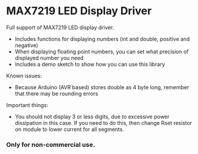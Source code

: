 # MAX7219 LED Display Driver
Full support of MAX7219 LED display driver.
* Includes functions for displaying numbers (int and double, positive and negative)
* When displaying floating point numbers, you can set what precision of displayed number you need
* Includes a demo sketch to show how you can use this library

Known issues:
* Because Arduino (AVR based) stores double as 4 byte long, remember that there may be rounding errors

Important things:
* You should not display 3 or less digits, due to excessive power dissipation in this case. If you need to do this, then change Rset resistor on module to lower current for all segments.

### Only for non-commercial use.
